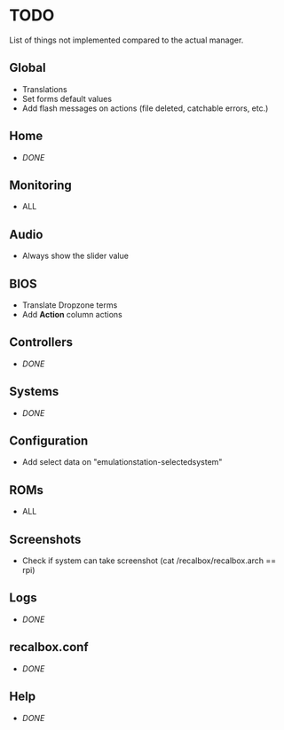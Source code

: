 # TODO

List of things not implemented compared to the actual manager.

## Global
* Translations
* Set forms default values
* Add flash messages on actions (file deleted, catchable errors, etc.)

## Home
* *DONE*

## Monitoring
* ALL

## Audio
* Always show the slider value

## BIOS
* Translate Dropzone terms
* Add **Action** column actions

## Controllers
* *DONE*

## Systems
* *DONE*

## Configuration
* Add select data on "emulationstation-selectedsystem"

## ROMs
* ALL

## Screenshots
* Check if system can take screenshot (cat /recalbox/recalbox.arch == rpi)

## Logs
* *DONE*

## recalbox.conf
* *DONE*

## Help
* *DONE*
